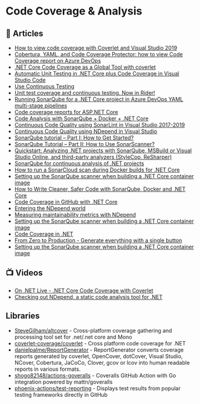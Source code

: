 # Code Coverage & Analysis

## 📕 Articles
- [How to view code coverage with Coverlet and Visual Studio 2019](https://www.code4it.dev/blog/code-coverage-vs-2019-coverlet#coverlet---the-nuget-package-for-code-coverage)
- [Cobertura, YAML, and Code Coverage Protector: how to view Code Coverage report on Azure DevOps](https://www.code4it.dev/blog/code-coverage-on-azure-devops-yaml-pipelines)
- [.NET Core Code Coverage as a Global Tool with coverlet](https://www.hanselman.com/blog/net-core-code-coverage-as-a-global-tool-with-coverlet)
- [Automatic Unit Testing in .NET Core plus Code Coverage in Visual Studio Code](https://www.hanselman.com/blog/automatic-unit-testing-in-net-core-plus-code-coverage-in-visual-studio-code)
- [Use Continuous Testing](https://www.jetbrains.com/help/dotcover/Work_with_Continuous_Testing.html)
- [Unit test coverage and continuous testing. Now in Rider!](https://blog.jetbrains.com/dotnet/2018/07/20/unit-test-coverage-continuous-testing-now-rider/)
- [Running SonarQube for a .NET Core project in Azure DevOps YAML multi-stage pipelines](https://blogs.blackmarble.co.uk/rfennell/2020/05/11/running-sonarqube-for-a-net-core-project-in-azure-devops-yaml-multi-stage-pipelines/)
- [Code coverage reports for ASP.NET Core](https://gunnarpeipman.com/aspnet-core-code-coverage/)
- [Code Analysis with SonarQube + Docker + .NET Core](https://medium.com/@thiagoloureiro/code-analysis-with-sonarqube-docker-net-core-aee521ee8931)
- [Continuous Code Quality using SonarLint in Visual Studio 2017-2019](https://www.thecodebuzz.com/continuous-code-quality-of-using-sonar/)
- [Continuous Code Quality using NDepend in Visual Studio](https://www.thecodebuzz.com/static-code-quality-analysis-ndepend/)
- [SonarQube tutorial – Part I: How to Get Started?](https://blog.setapp.pl/sonarqube_introduction)
- [SonarQube Tutorial – Part II: How to Use SonarScanner?](https://blog.setapp.pl/how-to-use-sonarscanner)
- [Quickstart: Analyzing .NET projects with SonarQube, MSBuild or Visual Studio Online, and third-party analyzers (StyleCop, ReSharper)](https://devblogs.microsoft.com/devops/quickstart-analyzing-net-projects-with-sonarqube-msbuild-or-visual-studio-online-and-third-party-analyzers-stylecop-resharper/)
- [SonarQube for continuous analysis of .NET projects](https://arghya.xyz/articles/sonarqube-for-dotnet/)
- [How to run a SonarCloud scan during Docker builds for .NET Core](https://pumpingco.de/blog/how-to-run-a-sonarcloud-scan-during-docker-builds-for-dotnet-core/)
- [Setting up the SonarQube scanner when building a .NET Core container image](https://www.mytechramblings.com/posts/running-a-sonarqube-scan-when-building-docker-image/)
- [How to Write Cleaner, Safer Code with SonarQube, Docker and .NET Core](https://developer.okta.com/blog/2021/09/08/sonar-qube-dotnet)
- [Code Coverage in GitHub with .NET Core](https://samlearnsazure.blog/2021/01/05/code-coverage-in-github-with-net-core/)
- [Entering the NDepend world](https://www.davidguida.net/entering-the-ndepend-world/)
- [Measuring maintainability metrics with NDepend](https://www.code4it.dev/blog/measure-maintainability-with-ndepend)
- [Setting up the SonarQube scanner when building a .NET Core container image](https://www.mytechramblings.com/posts/running-a-sonarqube-scan-when-building-docker-image/)
- [Code Coverage in .NET](https://code-maze.com/dotnet-code-coverage/)
- [From Zero to Production - Generate everything with a single button](https://steven-giesel.com/blogPost/5f9e9f0d-2413-4e4b-8e38-9eebe9503e52)
- [Setting up the SonarQube scanner when building a .NET Core container image](https://www.mytechramblings.com/posts/running-a-sonarqube-scan-when-building-docker-image/)
## 📺 Videos
- [On .NET Live - .NET Core Code Coverage with Coverlet](https://www.youtube.com/watch?v=K9XSl3xMilE)
- [Checking out NDepend, a static code analysis tool for .NET](https://www.youtube.com/watch?v=iKyoR_qEsKM)

## Libraries
- [SteveGilham/altcover](https://github.com/SteveGilham/altcover) - Cross-platform coverage gathering and processing tool set for .net/.net core and Mono
- [coverlet-coverage/coverlet](https://github.com/coverlet-coverage/coverlet) - Cross platform code coverage for .NET
- [danielpalme/ReportGenerator](https://github.com/danielpalme/ReportGenerator) - ReportGenerator converts coverage reports generated by coverlet, OpenCover, dotCover, Visual Studio, NCover, Cobertura, JaCoCo, Clover, gcov or lcov into human readable reports in various formats.
- [shogo82148/actions-goveralls](https://github.com/shogo82148/actions-goveralls) - Coveralls GitHub Action with Go integration powered by mattn/goveralls
- [phoenix-actions/test-reporting](https://github.com/phoenix-actions/test-reporting) - Displays test results from popular testing frameworks directly in GitHub